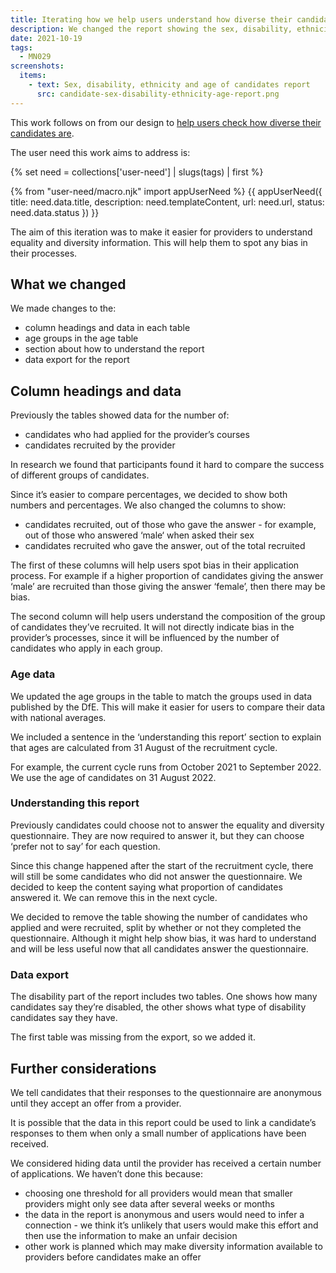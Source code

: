 ```yaml
---
title: Iterating how we help users understand how diverse their candidates are
description: We changed the report showing the sex, disability, ethnicity and age of candidates to show percentages of candidates recruited within a group and in total
date: 2021-10-19
tags:
  - MN029
screenshots:
  items:
    - text: Sex, disability, ethnicity and age of candidates report
      src: candidate-sex-disability-ethnicity-age-report.png
---
```


This work follows on from our design to [help users check how diverse their candidates are](/manage-teacher-training-applications/helping-users-check-how-diverse-their-candidates-are/).

The user need this work aims to address is:

{% set need = collections['user-need'] | slugs(tags) | first %}

{% from "user-need/macro.njk" import appUserNeed %}
{{ appUserNeed({
  title: need.data.title,
  description: need.templateContent,
  url: need.url,
  status: need.data.status
}) }}

The aim of this iteration was to make it easier for providers to understand equality and diversity information. This will help them to spot any bias in their processes.

## What we changed

We made changes to the:

- column headings and data in each table
- age groups in the age table
- section about how to understand the report
- data export for the report

## Column headings and data

Previously the tables showed data for the number of:

- candidates who had applied for the provider’s courses
- candidates recruited by the provider

In research we found that participants found it hard to compare the success of different groups of candidates.

Since it’s easier to compare percentages, we decided to show both numbers and percentages. We also changed the columns to show:

- candidates recruited, out of those who gave the answer - for example, out of those who answered ‘male‘ when asked their sex
- candidates recruited who gave the answer, out of the total recruited

The first of these columns will help users spot bias in their application process. For example if a higher proportion of candidates giving the answer ‘male’ are recruited than those giving the answer ‘female’, then there may be bias.

The second column will help users understand the composition of the group of candidates they’ve recruited. It will not directly indicate bias in the provider’s processes, since it will be influenced by the number of candidates who apply in each group. 

### Age data

We updated the age groups in the table to match the groups used in data published by the DfE. This will make it easier for users to compare their data with national averages.

We included a sentence in the ‘understanding this report’ section to explain that ages are calculated from 31 August of the recruitment cycle.

For example, the current cycle runs from October 2021 to September 2022. We use the age of candidates on 31 August 2022.

### Understanding this report

Previously candidates could choose not to answer the equality and diversity questionnaire. They are now required to answer it, but they can choose ‘prefer not to say’ for each question.

Since this change happened after the start of the recruitment cycle, there will still be some candidates who did not answer the questionnaire. We decided to keep the content saying what proportion of candidates answered it. We can remove this in the next cycle.

We decided to remove the table showing the number of candidates who applied and were recruited, split by whether or not they completed the questionnaire. Although it might help show bias, it was hard to understand and will be less useful now that all candidates answer the questionnaire.

### Data export

The disability part of the report includes two tables. One shows how many candidates say they’re disabled, the other shows what type of disability candidates say they have.

The first table was missing from the export, so we added it.

## Further considerations

We tell candidates that their responses to the questionnaire are anonymous until they accept an offer from a provider. 

It is possible that the data in this report could be used to link a candidate’s responses to them when only a small number of applications have been received. 

We considered hiding data until the provider has received a certain number of applications. We haven’t done this because:

- choosing one threshold for all providers would mean that smaller providers might only see data after several weeks or months
- the data in the report is anonymous and users would need to infer a connection - we think it’s unlikely that users would make this effort and then use the information to make an unfair decision
- other work is planned which may make diversity information available to providers before candidates make an offer

